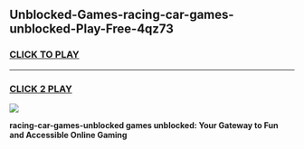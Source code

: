 
## Unblocked-Games-racing-car-games-unblocked-Play-Free-4qz73
<h3>
<a href="https://premium76.site?title=racing-car-games-unblocked&ref=24M">CLICK TO PLAY</a></h3>
<hr>

<h3>
<a href="https://premium76.site?title=racing-car-games-unblocked&ref=24M">CLICK 2 PLAY</a>
  
</h3>

<a href="https://premium76.site?title=racing-car-games-unblocked&ref=24M"><img src="https://clearcache.store/games.png"></a>


**racing-car-games-unblocked games unblocked: Your Gateway to Fun and Accessible Online Gaming**
